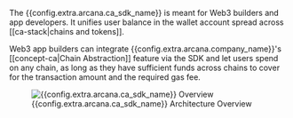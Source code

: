 The {{config.extra.arcana.ca_sdk_name}} is meant for Web3 builders and app developers. It unifies user balance in the wallet account spread across [[ca-stack|chains and tokens]].

Web3 app builders can integrate {{config.extra.arcana.company_name}}'s [[concept-ca|Chain Abstraction]] feature via the SDK and let users spend on any chain, as long as they have sufficient funds across chains to cover for the transaction amount and the required gas fee.

<figure markdown="span">
  <img alt="{{config.extra.arcana.ca_sdk_name}} Overview" src="{{config.extra.arcana.img_dir}}/an_ca_chains_wallets_sdks.{{config.extra.arcana.img_png}}" class="an_screenshots width_85pc"/>
  <figcaption>{{config.extra.arcana.ca_sdk_name}} Architecture Overview</figcaption>
</figure>